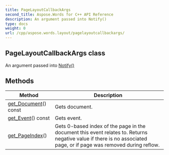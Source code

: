 ```yaml
---
title: PageLayoutCallbackArgs
second_title: Aspose.Words for C++ API Reference
description: An argument passed into Notify()
type: docs
weight: 0
url: /cpp/aspose.words.layout/pagelayoutcallbackargs/
---
```

## PageLayoutCallbackArgs class


An argument passed into [Notify()](./ipagelayoutcallback/notify/)

## Methods

| Method | Description |
| --- | --- |
| [get_Document](./get_document/)() const | Gets document. |
| [get_Event](./get_event/)() const | Gets event. |
| [get_PageIndex](./get_pageindex/)() | Gets 0-based index of the page in the document this event relates to. Returns negative value if there is no associated page, or if page was removed during reflow. |
